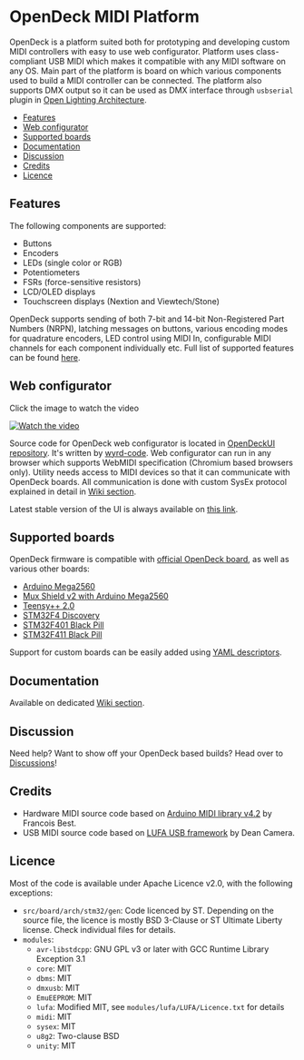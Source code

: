 # OpenDeck MIDI Platform

OpenDeck is a platform suited both for prototyping and developing custom MIDI controllers with easy to use web configurator. Platform uses class-compliant USB MIDI which makes it compatible with any MIDI software on any OS. Main part of the platform is board on which various components used to build a MIDI controller can be connected. The platform also supports DMX output so it can be used as DMX interface through `usbserial` plugin in [Open Lighting Architecture](https://www.openlighting.org/).

  * [Features](#features)
  * [Web configurator](#web-configurator)
  * [Supported boards](#supported-boards)
  * [Documentation](#documentation)
  * [Discussion](#discussion)
  * [Credits](#credits)
  * [Licence](#licence)

## Features

The following components are supported:

* Buttons
* Encoders
* LEDs (single color or RGB)
* Potentiometers
* FSRs (force-sensitive resistors)
* LCD/OLED displays
* Touchscreen displays (Nextion and Viewtech/Stone)

OpenDeck supports sending of both 7-bit and 14-bit Non-Registered Part Numbers (NRPN), latching messages on buttons, various encoding modes for quadrature encoders, LED control using MIDI In, configurable MIDI channels for each component individually etc. Full list of supported features can be found [here](https://github.com/shanteacontrols/OpenDeck/wiki/Configurable-features).


## Web configurator

Click the image to watch the video

[![Watch the video](https://img.youtube.com/vi/7X2LC0JMfAU/maxresdefault.jpg)](https://youtu.be/7X2LC0JMfAU)

Source code for OpenDeck web configurator is located in [OpenDeckUI repository](https://github.com/shanteacontrols/OpenDeckUI). It's written by [wyrd-code](https://github.com/wyrd-code/). Web configurator can run in any browser which supports WebMIDI specification (Chromium based browsers only). Utility needs access to MIDI devices so that it can communicate with OpenDeck boards. All communication is done with custom SysEx protocol explained in detail in [Wiki section](https://github.com/shanteacontrols/OpenDeck/wiki/SysEx-Configuration).

Latest stable version of the UI is always available on [this link](https://config.shanteacontrols.com).

## Supported boards

OpenDeck firmware is compatible with [official OpenDeck board](https://www.tindie.com/products/paradajz/opendeck-diy-midi-platform/), as well as various other boards:

* [Arduino Mega2560](https://store.arduino.cc/products/arduino-mega-2560-rev3)
* [Mux Shield v2 with Arduino Mega2560](https://mayhewlabs.com/products/mux-shield-2)
* [Teensy++ 2.0](https://www.pjrc.com/store/teensypp.html)
* [STM32F4 Discovery](https://www.st.com/en/evaluation-tools/stm32f4discovery.html)
* [STM32F401 Black Pill](https://stm32-base.org/boards/STM32F401CCU6-WeAct-Black-Pill-V1.2.html)
* [STM32F411 Black Pill](https://stm32-base.org/boards/STM32F411CEU6-WeAct-Black-Pill-V2.0)

Support for custom boards can be easily added using [YAML descriptors](https://github.com/shanteacontrols/OpenDeck/wiki/Creating-custom-board-variant).

## Documentation

Available on dedicated [Wiki section](https://github.com/shanteacontrols/OpenDeck/wiki/).

## Discussion

Need help? Want to show off your OpenDeck based builds? Head over to [Discussions](https://github.com/shanteacontrols/OpenDeck/discussions)!

## Credits

* Hardware MIDI source code based on [Arduino MIDI library v4.2](https://github.com/FortySevenEffects/arduino_midi_library/releases/tag/4.2) by Francois Best.
* USB MIDI source code based on [LUFA USB framework](http://www.fourwalledcubicle.com/LUFA.php) by Dean Camera.

## Licence

Most of the code is available under Apache Licence v2.0, with the following exceptions:

* `src/board/arch/stm32/gen`: Code licenced by ST. Depending on the source file, the licence is mostly BSD 3-Clause or ST Ultimate Liberty license. Check individual files for details.
* `modules`:
  * `avr-libstdcpp`: GNU GPL v3 or later with GCC Runtime Library Exception 3.1
  * `core`: MIT
  * `dbms`: MIT
  * `dmxusb`: MIT
  * `EmuEEPROM`: MIT
  * `lufa`: Modified MIT, see `modules/lufa/LUFA/Licence.txt` for details
  * `midi`: MIT
  * `sysex`: MIT
  * `u8g2`: Two-clause BSD
  * `unity`: MIT